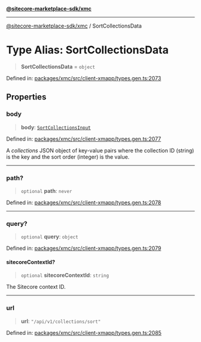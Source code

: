 [**@sitecore-marketplace-sdk/xmc**](../README.md)

***

[@sitecore-marketplace-sdk/xmc](../README.md) / SortCollectionsData

# Type Alias: SortCollectionsData

> **SortCollectionsData** = `object`

Defined in: [packages/xmc/src/client-xmapp/types.gen.ts:2073](https://github.com/Sitecore/sitecore-marketplace-sdk/blob/af886e6134b8d1079ef5b8ef70b7eb2f1d9c8aeb/packages/xmc/src/client-xmapp/types.gen.ts#L2073)

## Properties

### body

> **body**: [`SortCollectionsInput`](SortCollectionsInput.md)

Defined in: [packages/xmc/src/client-xmapp/types.gen.ts:2077](https://github.com/Sitecore/sitecore-marketplace-sdk/blob/af886e6134b8d1079ef5b8ef70b7eb2f1d9c8aeb/packages/xmc/src/client-xmapp/types.gen.ts#L2077)

A _collections_ JSON object of key-value pairs where the collection ID (string) is the key and the sort order (integer) is the value.

***

### path?

> `optional` **path**: `never`

Defined in: [packages/xmc/src/client-xmapp/types.gen.ts:2078](https://github.com/Sitecore/sitecore-marketplace-sdk/blob/af886e6134b8d1079ef5b8ef70b7eb2f1d9c8aeb/packages/xmc/src/client-xmapp/types.gen.ts#L2078)

***

### query?

> `optional` **query**: `object`

Defined in: [packages/xmc/src/client-xmapp/types.gen.ts:2079](https://github.com/Sitecore/sitecore-marketplace-sdk/blob/af886e6134b8d1079ef5b8ef70b7eb2f1d9c8aeb/packages/xmc/src/client-xmapp/types.gen.ts#L2079)

#### sitecoreContextId?

> `optional` **sitecoreContextId**: `string`

The Sitecore context ID.

***

### url

> **url**: `"/api/v1/collections/sort"`

Defined in: [packages/xmc/src/client-xmapp/types.gen.ts:2085](https://github.com/Sitecore/sitecore-marketplace-sdk/blob/af886e6134b8d1079ef5b8ef70b7eb2f1d9c8aeb/packages/xmc/src/client-xmapp/types.gen.ts#L2085)
